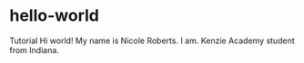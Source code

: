 # hello-world
Tutorial 
Hi world!
My name is Nicole Roberts. I am. Kenzie Academy student from Indiana.
